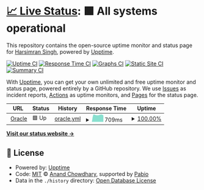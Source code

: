 # [📈 Live Status](https://mrblade.github.io/OCI-instance-monitor): <!--live status--> **🟩 All systems operational**

This repository contains the open-source uptime monitor and status page for [Harsimran Singh](http://mrbladedesigns.com), powered by [Upptime](https://github.com/upptime/upptime).

[![Uptime CI](https://github.com/mrblade/OCI-instance-monitor/workflows/Uptime%20CI/badge.svg)](https://github.com/mrblade/OCI-instance-monitor/actions?query=workflow%3A%22Uptime+CI%22)
[![Response Time CI](https://github.com/mrblade/OCI-instance-monitor/workflows/Response%20Time%20CI/badge.svg)](https://github.com/mrblade/OCI-instance-monitor/actions?query=workflow%3A%22Response+Time+CI%22)
[![Graphs CI](https://github.com/mrblade/OCI-instance-monitor/workflows/Graphs%20CI/badge.svg)](https://github.com/mrblade/OCI-instance-monitor/actions?query=workflow%3A%22Graphs+CI%22)
[![Static Site CI](https://github.com/mrblade/OCI-instance-monitor/workflows/Static%20Site%20CI/badge.svg)](https://github.com/mrblade/OCI-instance-monitor/actions?query=workflow%3A%22Static+Site+CI%22)
[![Summary CI](https://github.com/mrblade/OCI-instance-monitor/workflows/Summary%20CI/badge.svg)](https://github.com/mrblade/OCI-instance-monitor/actions?query=workflow%3A%22Summary+CI%22)

With [Upptime](https://upptime.js.org), you can get your own unlimited and free uptime monitor and status page, powered entirely by a GitHub repository. We use [Issues](https://github.com/mrblade/OCI-instance-monitor/issues) as incident reports, [Actions](https://github.com/mrblade/OCI-instance-monitor/actions) as uptime monitors, and [Pages](https://mrblade.github.io/OCI-instance-monitor) for the status page.

<!--start: status pages-->
<!-- This summary is generated by Upptime (https://github.com/upptime/upptime) -->
<!-- Do not edit this manually, your changes will be overwritten -->
<!-- prettier-ignore -->
| URL | Status | History | Response Time | Uptime |
| --- | ------ | ------- | ------------- | ------ |
| <img alt="" src="https://icons.duckduckgo.com/ip3/oracle.harsimran.me.ico" height="13"> [Oracle](https://oracle.harsimran.me/server/health) | 🟩 Up | [oracle.yml](https://github.com/mrblade/OCI-instance-monitor/commits/HEAD/history/oracle.yml) | <details><summary><img alt="Response time graph" src="./graphs/oracle/response-time-week.png" height="20"> 709ms</summary><br><a href="https://mrblade.github.io/OCI-instance-monitor/history/oracle"><img alt="Response time 711" src="https://img.shields.io/endpoint?url=https%3A%2F%2Fraw.githubusercontent.com%2Fmrblade%2FOCI-instance-monitor%2FHEAD%2Fapi%2Foracle%2Fresponse-time.json"></a><br><a href="https://mrblade.github.io/OCI-instance-monitor/history/oracle"><img alt="24-hour response time 660" src="https://img.shields.io/endpoint?url=https%3A%2F%2Fraw.githubusercontent.com%2Fmrblade%2FOCI-instance-monitor%2FHEAD%2Fapi%2Foracle%2Fresponse-time-day.json"></a><br><a href="https://mrblade.github.io/OCI-instance-monitor/history/oracle"><img alt="7-day response time 709" src="https://img.shields.io/endpoint?url=https%3A%2F%2Fraw.githubusercontent.com%2Fmrblade%2FOCI-instance-monitor%2FHEAD%2Fapi%2Foracle%2Fresponse-time-week.json"></a><br><a href="https://mrblade.github.io/OCI-instance-monitor/history/oracle"><img alt="30-day response time 719" src="https://img.shields.io/endpoint?url=https%3A%2F%2Fraw.githubusercontent.com%2Fmrblade%2FOCI-instance-monitor%2FHEAD%2Fapi%2Foracle%2Fresponse-time-month.json"></a><br><a href="https://mrblade.github.io/OCI-instance-monitor/history/oracle"><img alt="1-year response time 711" src="https://img.shields.io/endpoint?url=https%3A%2F%2Fraw.githubusercontent.com%2Fmrblade%2FOCI-instance-monitor%2FHEAD%2Fapi%2Foracle%2Fresponse-time-year.json"></a></details> | <details><summary><a href="https://mrblade.github.io/OCI-instance-monitor/history/oracle">100.00%</a></summary><a href="https://mrblade.github.io/OCI-instance-monitor/history/oracle"><img alt="All-time uptime 100.00%" src="https://img.shields.io/endpoint?url=https%3A%2F%2Fraw.githubusercontent.com%2Fmrblade%2FOCI-instance-monitor%2FHEAD%2Fapi%2Foracle%2Fuptime.json"></a><br><a href="https://mrblade.github.io/OCI-instance-monitor/history/oracle"><img alt="24-hour uptime 100.00%" src="https://img.shields.io/endpoint?url=https%3A%2F%2Fraw.githubusercontent.com%2Fmrblade%2FOCI-instance-monitor%2FHEAD%2Fapi%2Foracle%2Fuptime-day.json"></a><br><a href="https://mrblade.github.io/OCI-instance-monitor/history/oracle"><img alt="7-day uptime 100.00%" src="https://img.shields.io/endpoint?url=https%3A%2F%2Fraw.githubusercontent.com%2Fmrblade%2FOCI-instance-monitor%2FHEAD%2Fapi%2Foracle%2Fuptime-week.json"></a><br><a href="https://mrblade.github.io/OCI-instance-monitor/history/oracle"><img alt="30-day uptime 100.00%" src="https://img.shields.io/endpoint?url=https%3A%2F%2Fraw.githubusercontent.com%2Fmrblade%2FOCI-instance-monitor%2FHEAD%2Fapi%2Foracle%2Fuptime-month.json"></a><br><a href="https://mrblade.github.io/OCI-instance-monitor/history/oracle"><img alt="1-year uptime 100.00%" src="https://img.shields.io/endpoint?url=https%3A%2F%2Fraw.githubusercontent.com%2Fmrblade%2FOCI-instance-monitor%2FHEAD%2Fapi%2Foracle%2Fuptime-year.json"></a></details>

<!--end: status pages-->

[**Visit our status website →**](https://mrblade.github.io/OCI-instance-monitor)

## 📄 License

- Powered by: [Upptime](https://github.com/upptime/upptime)
- Code: [MIT](./LICENSE) © [Anand Chowdhary](https://anandchowdhary.com), supported by [Pabio](https://pabio.com)
- Data in the `./history` directory: [Open Database License](https://opendatacommons.org/licenses/odbl/1-0/)
